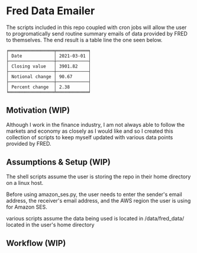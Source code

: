 # Fred Data Emailer
The scripts included in this repo coupled with cron jobs will allow the user to progromatically send routine summary emails of data provided by FRED to themselves. The end result is a table line the one seen below.
```
╒═════════════════╤════════════╕
│ Date            │ 2021-03-01 │
├─────────────────┼────────────┤
│ Closing value   │ 3901.82    │
├─────────────────┼────────────┤
│ Notional change │ 90.67      │
├─────────────────┼────────────┤
│ Percent change  │ 2.38       │
╘═════════════════╧════════════╛
```

## Motivation (WIP)
Although I work in the finance industry, I am not always able to follow the markets and economy as closely as I would like and so I created this collection of scripts to keep myself updated with various data points provided by FRED.

## Assumptions & Setup (WIP)
The shell scripts assume the user is storing the repo in their home directory on a linux host.

Before using amazon_ses.py, the user needs to enter the sender's email address, the receiver's email address, and the AWS region the user is using for Amazon SES.

various scripts assume the data being used is located in /data/fred_data/ located in the user's home directory

## Workflow (WIP)
